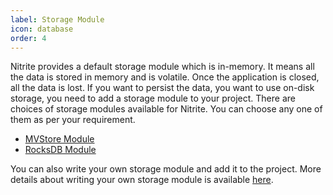 ```yaml
---
label: Storage Module
icon: database
order: 4
---
```


Nitrite provides a default storage module which is in-memory. It means all the data is stored in memory and is volatile. Once the application is closed, all the data is lost. If you want to persist the data, you want to use on-disk storage, you need to add a storage module to your project. There are choices of storage modules available for Nitrite. You can choose any one of them as per your requirement.

- [MVStore Module](mvstore.md)
- [RocksDB Module](rocksdb.md)

You can also write your own storage module and add it to the project. More details about writing your own storage module is available [here](custom.md).


